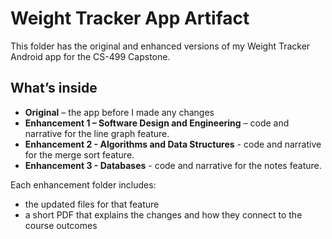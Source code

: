 # Weight Tracker App Artifact

This folder has the original and enhanced versions of my Weight Tracker Android app for the CS-499 Capstone.

## What’s inside
- **Original** – the app before I made any changes  
- **Enhancement 1 – Software Design and Engineering** – code and narrative for the line graph feature.
- **Enhancement 2 - Algorithms and Data Structures** - code and narrative for the merge sort feature.
- **Enhancement 3 - Databases** - code and narrative for the notes feature.

Each enhancement folder includes:
- the updated files for that feature  
- a short PDF that explains the changes and how they connect to the course outcomes 
